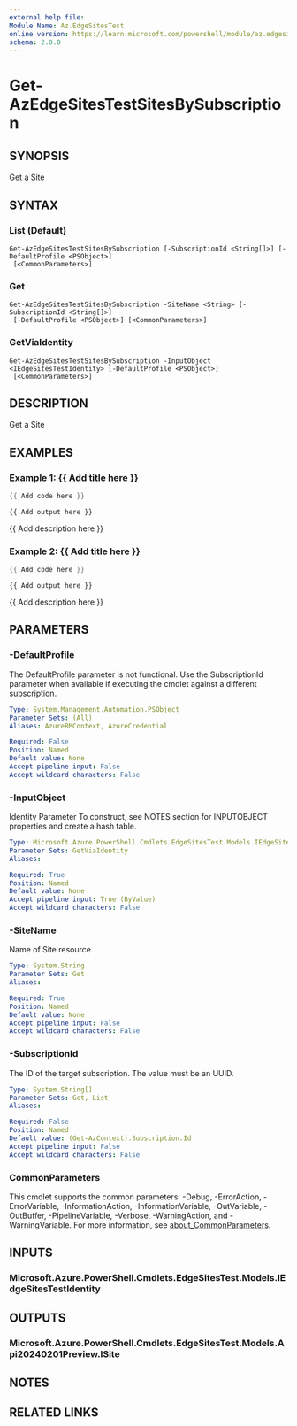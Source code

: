 ```yaml
---
external help file:
Module Name: Az.EdgeSitesTest
online version: https://learn.microsoft.com/powershell/module/az.edgesitestest/get-azedgesitestestsitesbysubscription
schema: 2.0.0
---
```


# Get-AzEdgeSitesTestSitesBySubscription

## SYNOPSIS
Get a Site

## SYNTAX

### List (Default)
```
Get-AzEdgeSitesTestSitesBySubscription [-SubscriptionId <String[]>] [-DefaultProfile <PSObject>]
 [<CommonParameters>]
```

### Get
```
Get-AzEdgeSitesTestSitesBySubscription -SiteName <String> [-SubscriptionId <String[]>]
 [-DefaultProfile <PSObject>] [<CommonParameters>]
```

### GetViaIdentity
```
Get-AzEdgeSitesTestSitesBySubscription -InputObject <IEdgeSitesTestIdentity> [-DefaultProfile <PSObject>]
 [<CommonParameters>]
```

## DESCRIPTION
Get a Site

## EXAMPLES

### Example 1: {{ Add title here }}
```powershell
{{ Add code here }}
```

```output
{{ Add output here }}
```

{{ Add description here }}

### Example 2: {{ Add title here }}
```powershell
{{ Add code here }}
```

```output
{{ Add output here }}
```

{{ Add description here }}

## PARAMETERS

### -DefaultProfile
The DefaultProfile parameter is not functional.
Use the SubscriptionId parameter when available if executing the cmdlet against a different subscription.

```yaml
Type: System.Management.Automation.PSObject
Parameter Sets: (All)
Aliases: AzureRMContext, AzureCredential

Required: False
Position: Named
Default value: None
Accept pipeline input: False
Accept wildcard characters: False
```

### -InputObject
Identity Parameter
To construct, see NOTES section for INPUTOBJECT properties and create a hash table.

```yaml
Type: Microsoft.Azure.PowerShell.Cmdlets.EdgeSitesTest.Models.IEdgeSitesTestIdentity
Parameter Sets: GetViaIdentity
Aliases:

Required: True
Position: Named
Default value: None
Accept pipeline input: True (ByValue)
Accept wildcard characters: False
```

### -SiteName
Name of Site resource

```yaml
Type: System.String
Parameter Sets: Get
Aliases:

Required: True
Position: Named
Default value: None
Accept pipeline input: False
Accept wildcard characters: False
```

### -SubscriptionId
The ID of the target subscription.
The value must be an UUID.

```yaml
Type: System.String[]
Parameter Sets: Get, List
Aliases:

Required: False
Position: Named
Default value: (Get-AzContext).Subscription.Id
Accept pipeline input: False
Accept wildcard characters: False
```

### CommonParameters
This cmdlet supports the common parameters: -Debug, -ErrorAction, -ErrorVariable, -InformationAction, -InformationVariable, -OutVariable, -OutBuffer, -PipelineVariable, -Verbose, -WarningAction, and -WarningVariable. For more information, see [about_CommonParameters](http://go.microsoft.com/fwlink/?LinkID=113216).

## INPUTS

### Microsoft.Azure.PowerShell.Cmdlets.EdgeSitesTest.Models.IEdgeSitesTestIdentity

## OUTPUTS

### Microsoft.Azure.PowerShell.Cmdlets.EdgeSitesTest.Models.Api20240201Preview.ISite

## NOTES

## RELATED LINKS


